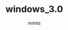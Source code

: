 ---
author: mmits
title: windows_3.0
image_url: /images/windows_3.0.png
caption: 'Το πρώτο λειτουργικό σύστημα της Microsoft που έγινε ευρέως γνωστό. Μια έκδοση η οποία στο μέλλον θα γινόταν πρόδρομος για τα επόμενα λειτουργικά συστήματα της Microsoft όπως το Windows 95. Ως διάδοχος από το Windows 2.1x, διέθετε ένα εξελιγμένο UI, πιο γρήγορη δυνατότητα για multitasking, έναν μεγάλο αριθμό εφαρμογών, καθώς και την πασίγνωστη Πασιέντζα.'
categories:
  - GUI
tags:
  - Microsoft
---